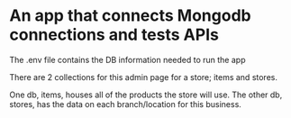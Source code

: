 # An app that connects Mongodb connections and tests APIs

The .env file contains the DB information needed to run the app

There are 2 collections for this admin page for a store; items and stores.

One db, items, houses all of the products the store will use.
The other db, stores, has the data on each branch/location for this business.
